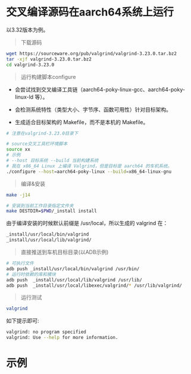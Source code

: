 # 交叉编译源码在aarch64系统上运行

以3.32版本为例。

> 下载源码

```bash
wget https://sourceware.org/pub/valgrind/valgrind-3.23.0.tar.bz2
tar -xjf valgrind-3.23.0.tar.bz2
cd valgrind-3.23.0
```

> 运行构建脚本configure

- 会尝试找到交叉编译工具链（aarch64-poky-linux-gcc、aarch64-poky-linux-ld 等）。

- 会检测系统特性（类型大小、字节序、函数可用性）针对目标架构。

- 生成适合目标架构的 Makefile，而不是本机的 Makefile。

```bash
# 注意在valgrind-3.23.0目录下

# source交叉工具栏环境脚本
source xx
# 示例
# --host 目标系统 --build 当前构建系统
# 我在 x86_64 Linux 上编译 Valgrind，但是目标是 aarch64 的车机系统。
./configure --host=aarch64-poky-linux --build=x86_64-linux-gnu
```

> 编译&安装

```bash
make -j14

# 安装到当前工作目录指定文件夹
make DESTDIR=$PWD/_install install
```

由于编译安装的时候默认前缀是 /usr/local，所以生成的 valgrind 在：


```bash
_install/usr/local/bin/valgrind
_install/usr/local/lib/valgrind/
```
> 直接推送到车机目标目录(以ADB示例)

```bash
# 可执行文件
adb push _install/usr/local/bin/valgrind /usr/bin/
# 运行时依赖的库和模块
adb push  _install/usr/local/lib/valgrind /usr/lib/
adb push  _install/usr/local/libexec/valgrind/* /usr/lib/valgrind/
```

> 运行测试

```bash
valgrind
```

如下提示即可:

```bash
valgrind: no program specified
valgrind: Use --help for more information.
```

# 示例

